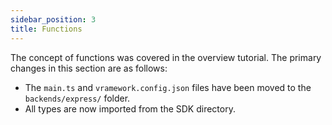 ```yaml
---
sidebar_position: 3  
title: Functions  
---
```


The concept of functions was covered in the overview tutorial. The primary changes in this section are as follows:

- The `main.ts` and `vramework.config.json` files have been moved to the `backends/express/` folder.
- All types are now imported from the SDK directory.